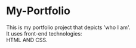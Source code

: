 # My-Portfolio
This is my portfolio project that depicts 'who I am'. <br>
It uses front-end technologies: <br>
HTML AND CSS.
